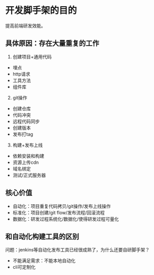 # 开发脚手架的目的
提高前端研发效能。

## 具体原因：存在大量重复的工作
1. 创建项目+通用代码
  - 埋点
  - http请求
  - 工具方法
  - 组件库
2. git操作
  - 创建仓库
  - 代码冲突
  - 远程代码同步
  - 创建版本
  - 发布打tag
3. 构建+发布上线
  - 依赖安装和构建
  - 资源上传cdn
  - 域名绑定
  - 测试/正式服务器

## 核心价值
- 自动化：项目重复代码拷贝/git操作/发布上线操作
- 标准化：项目创建/git flow/发布流程/回滚流程
- 数据化：研发过程系统化/数据化/使得研发过程可量化

## 和自动化构建工具的区别
问题：jenkins等自动化发布工具已经很成熟了，为什么还要自研脚手架？
- 不能满足需求：不能本地自动化
- cli可定制化